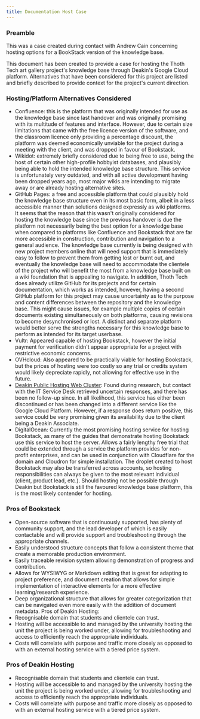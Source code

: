 ```yaml
---
title: Documentation Host Case
---
```



### Preamble

This was a case created during contact with Andrew Cain concerning hosting options for a BookStack
version of the knowledge base.

This document has been created to provide a case for hosting the Thoth Tech art gallery project's
knowledge base through Deakin's Google Cloud platform. Alternatives that have been considered for
this project are listed and briefly described to provide context for the project's current
direction.

### Hosting/Platform Alternatives Considered

- Confluence: this is the platform that was originally intended for use as the knowledge base since
  last handover and was originally promising with its multitude of features and interface. However,
  due to certain size limitations that came with the free licence version of the software, and the
  classroom licence only providing a percentage discount, the platform was deemed economically
  unviable for the project during a meeting with the client, and was dropped in favour of Bookstack.
- Wikidot: extremely briefly considered due to being free to use, being the host of certain other
  high-profile hobbyist databases, and plausibly being able to hold the intended knowledge base
  structure. This service is unfortunately very outdated, and with all active development having
  been dropped years ago, most major wikis are intending to migrate away or are already hosting
  alternative sites.
- GitHub Pages: a free and accessible platform that could plausibly hold the knowledge base
  structure even in its most basic form, albeit in a less accessible manner than solutions designed
  expressly as wiki platforms. It seems that the reason that this wasn't originally considered for
  hosting the knowledge base since the previous handover is due the platform not necessarily being
  the best option for a knowledge base when compared to platforms like Confluence and Bookstack that
  are far more accessible in construction, contribution and navigation to a general audience. The
  knowledge base currently is being designed with new project members online that will need support
  that is immediately easy to follow to prevent them from getting lost or burnt out, and eventually
  the knowledge base will need to accommodate the clientele of the project who will benefit the most
  from a knowledge base built on a wiki foundation that is appealing to navigate. In addition, Thoth
  Tech does already utilize GitHub for its projects and for certain documentation, which works as
  intended, however, having a second GitHub platform for this project may cause uncertainty as to
  the purpose and content differences between the repository and the knowledge base. This might
  cause issues, for example multiple copies of certain documents existing simultaneously on both
  platforms, causing revisions to become desynchronised or lost. A distinct and separate platform
  would better serve the strengths necessary for this knowledge base to perform as intended for its
  target userbase.
- Vultr: Appeared capable of hosting Bookstack, however the initial payment for verification didn't
  appear appropriate for a project with restrictive economic concerns.
- OVHcloud: Also appeared to be practically viable for hosting Bookstack, but the prices of hosting
  were too costly so any trial or credits system would likely depreciate rapidly, not allowing for
  effective use in the future.
- [Deakin Public Hosting Web Cluster](https://acqol.com.au/): Found during research, but contact
  with the IT Service Desk retrieved uncertain responses, and there has been no follow-up since. In
  all likelihood, this service has either been discontinued or has been changed into a different
  service like the Google Cloud Platform. However, if a response does return positive, this service
  could be very promising given its availability due to the client being a Deakin Associate.
- DigitalOcean: Currently the most promising hosting service for hosting Bookstack, as many of the
  guides that demonstrate hosting Bookstack use this service to host the server. Allows a fairly
  lengthy free trial that could be extended through a service the platform provides for non-profit
  enterprises, and can be used in conjunction with Cloudflare for the domain and Cloudron for simple
  installation. The droplet created to host Bookstack may also be transferred across accounts, so
  hosting responsibilities can always be given to the most relevant individual (client, product
  lead, etc.). Should hosting not be possible through Deakin but Bookstack is still the favoured
  knowledge base platform, this is the most likely contender for hosting.

### Pros of Bookstack

- Open-source software that is continuously supported, has plenty of community support, and the lead
  developer of which is easily contactable and will provide support and troubleshooting through the
  appropriate channels.
- Easily understood structure concepts that follow a consistent theme that create a memorable
  production environment.
- Easily traceable revision system allowing demonstration of progress and contribution.
- Allows for WYSIWYG or Markdown editing that is great for adapting to project preference, and
  document creation that allows for simple implementation of interactive elements for a more
  effective learning/research experience.
- Deep organizational structure that allows for greater categorization that can be navigated even
  more easily with the addition of document metadata. Pros of Deakin Hosting:
- Recognisable domain that students and clientele can trust.
- Hosting will be accessible to and managed by the university hosting the unit the project is being
  worked under, allowing for troubleshooting and access to efficiently reach the appropriate
  individuals.
- Costs will correlate with purpose and traffic more closely as opposed to with an external hosting
  service with a tiered price system.

### Pros of Deakin Hosting

- Recognisable domain that students and clientele can trust.
- Hosting will be accessible to and managed by the university hosting the unit the project is being
  worked under, allowing for troubleshooting and access to efficiently reach the appropriate
  individuals.
- Costs will correlate with purpose and traffic more closely as opposed to with an external hosting
  service with a tiered price system.

